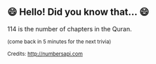 ## :smile: Hello! Did you know that... :smile:
114 is the number of chapters in the Quran.

<sup>(come back in 5 minutes for the next trivia)</sup>


<sup>Credits: http://numbersapi.com</sup>
